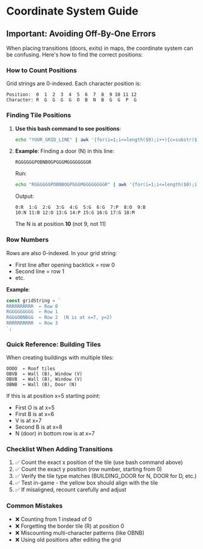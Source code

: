 # Coordinate System Guide

## Important: Avoiding Off-By-One Errors

When placing transitions (doors, exits) in maps, the coordinate system can be confusing. Here's how to find the correct positions:

### How to Count Positions

Grid strings are 0-indexed. Each character position is:
```
Position:  0  1  2  3  4  5  6  7  8  9 10 11 12
Character: R  G  G  G  G  O  B  N  B  G  G  P  G
```

### Finding Tile Positions

1. **Use this bash command to see positions**:
   ```bash
   echo "YOUR_GRID_LINE" | awk '{for(i=1;i<=length($0);i++){c=substr($0,i,1); printf "%2d:%s ", i-1, c; if(i%10==0) printf "\n"}}'
   ```

2. **Example**: Finding a door (N) in this line:
   ```
   RGGGGGGPOBNBOGPGGGMGGGGGGGGR
   ```

   Run:
   ```bash
   echo "RGGGGGGPOBNBOGPGGGMGGGGGGGGR" | awk '{for(i=1;i<=length($0);i++){c=substr($0,i,1); printf "%2d:%s ", i-1, c; if(i%10==0) printf "\n"}}'
   ```

   Output:
   ```
   0:R  1:G  2:G  3:G  4:G  5:G  6:G  7:P  8:O  9:B
   10:N 11:B 12:O 13:G 14:P 15:G 16:G 17:G 18:M
   ```

   The N is at position **10** (not 9, not 11)

### Row Numbers

Rows are also 0-indexed. In your grid string:
- First line after opening backtick = row 0
- Second line = row 1
- etc.

**Example**:
```typescript
const gridString = `
RRRRRRRRRR  ← Row 0
RGGGGGGGGG  ← Row 1
RGGGOBNBGG  ← Row 2  (N is at x=7, y=2)
RRRRRRRRRR  ← Row 3
`;
```

### Quick Reference: Building Tiles

When creating buildings with multiple tiles:
```
OOOO  ← Roof tiles
OBVB  ← Wall (B), Window (V)
OBVB  ← Wall (B), Window (V)
OBNB  ← Wall (B), Door (N)
```

If this is at position x=5 starting point:
- First O is at x=5
- First B is at x=6
- V is at x=7
- Second B is at x=8
- N (door) in bottom row is at x=7

### Checklist When Adding Transitions

1. ✅ Count the exact x position of the tile (use bash command above)
2. ✅ Count the exact y position (row number, starting from 0)
3. ✅ Verify the tile type matches (BUILDING_DOOR for N, DOOR for D, etc.)
4. ✅ Test in-game - the yellow box should align with the tile
5. ✅ If misaligned, recount carefully and adjust

### Common Mistakes

- ❌ Counting from 1 instead of 0
- ❌ Forgetting the border tile (R) at position 0
- ❌ Miscounting multi-character patterns (like OBNB)
- ❌ Using old positions after editing the grid
